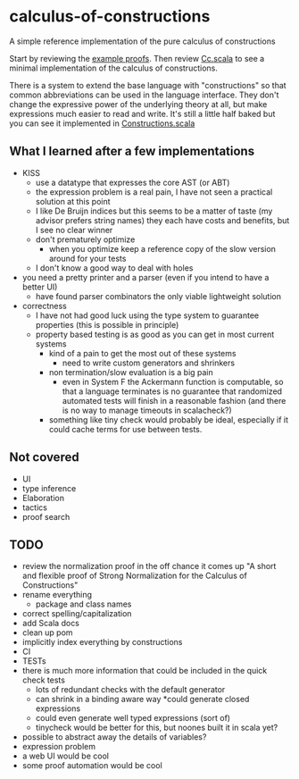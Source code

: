 # calculus-of-constructions
A simple reference implementation of the pure calculus of constructions

Start by reviewing the [example proofs](src/test/scala/cc/ExampleProofTest.scala).  Then review [Cc.scala](src/main/scala/cc/Cc.scala) to see a minimal implementation of the calculus of constructions.

There is a system to extend the base language with "constructions" so that common abbreviations can be used in the language interface.  They don't change the expressive power of the underlying theory at all, but make expressions much easier to read and write.  It's still a little half baked but you can see it implemented in [Constructions.scala](src/main/scala/cc_with_constructions/Constructions.scala)

## What I learned after a few implementations
 * KISS
   * use a datatype that expresses the core AST (or ABT)
   * the expression problem is a real pain, I have not seen a practical solution at this point
   * I like De Bruijn indices but this seems to be a matter of taste (my advisor prefers string names) they each have costs and benefits, but I see no clear winner
   * don't prematurely optimize
     * when you optimize keep a reference copy of the slow version around for your tests
   * I don't know a good way to deal with holes
 * you need a pretty printer and a parser (even if you intend to have a better UI)
   * have found parser combinators the only viable lightweight solution
 * correctness
   * I have not had good luck using the type system to guarantee properties (this is possible in principle)
   * property based testing is as good as you can get in most current systems
     * kind of a pain to get the most out of these systems 
       * need to write custom generators and shrinkers
     * non termination/slow evaluation is a big pain
       * even in System F the Ackermann  function is computable, so that a language terminates is no guarantee that randomized automated tests will finish in a reasonable fashion (and there is no way to manage timeouts in scalacheck?)
     * something like tiny check would probably be ideal, especially if it could cache terms for use between tests.

 
## Not covered
 * UI
 * type inference
 * Elaboration
 * tactics
 * proof search

## TODO
 * review the normalization proof in the off chance it comes up "A short and flexible proof of Strong Normalization for the Calculus of Constructions"
 * rename everything
   * package and class names 
 * correct spelling/capitalization
 * add Scala docs
 * clean up pom
 * implicitly index everything by constructions
 * CI
 * TESTs
 * there is much more information that could be included in the quick check tests
   * lots of redundant checks with the default generator
   * can shrink in a binding aware way
   *could generate closed expressions
   * could even generate well typed expressions (sort of)
   * tinycheck would be better for this, but noones built it in scala yet?
 * possible to abstract away the details of variables?
 * expression problem
 * a web UI would be cool
 * some proof automation would be cool